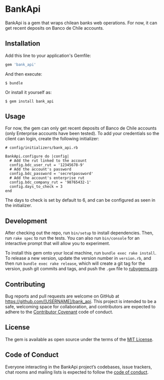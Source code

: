 # BankApi

BankApi is a gem that wraps chilean banks web operations. For now, it can get recent deposits on Banco de Chile accounts.

## Installation

Add this line to your application's Gemfile:

```ruby
gem 'bank_api'
```

And then execute:

    $ bundle

Or install it yourself as:

    $ gem install bank_api

## Usage

For now, the gem can only get recent deposits of Banco de Chile accounts (only Enterprise accounts have been tested). To add your credentials so the client can login, create the following initializer:

```
# config/initializers/bank_api.rb

BankApi.configure do |config|
  # Add the rut linked to the account
  config.bdc_user_rut = '12345678-9'
  # Add the account's password
  config.bdc_password = 'secretpassword'
  # Add the account's enterprise rut
  config.bdc_company_rut = '98765432-1'
  config.days_to_check = 3
end

```

The days to check is set by default to 6, and can be configured as seen in the initializer.

## Development

After checking out the repo, run `bin/setup` to install dependencies. Then, run `rake spec` to run the tests. You can also run `bin/console` for an interactive prompt that will allow you to experiment.

To install this gem onto your local machine, run `bundle exec rake install`. To release a new version, update the version number in `version.rb`, and then run `bundle exec rake release`, which will create a git tag for the version, push git commits and tags, and push the `.gem` file to [rubygems.org](https://rubygems.org).

## Contributing

Bug reports and pull requests are welcome on GitHub at https://github.com/[USERNAME]/bank_api. This project is intended to be a safe, welcoming space for collaboration, and contributors are expected to adhere to the [Contributor Covenant](http://contributor-covenant.org) code of conduct.

## License

The gem is available as open source under the terms of the [MIT License](https://opensource.org/licenses/MIT).

## Code of Conduct

Everyone interacting in the BankApi project’s codebases, issue trackers, chat rooms and mailing lists is expected to follow the [code of conduct](https://github.com/platanus/bank-api-gem/blob/master/CODE_OF_CONDUCT.md).
